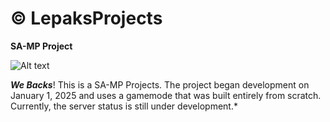 # © LepaksProjects

**SA-MP Project**

![Alt text](https://i.postimg.cc/RhfjFNHB/Lepaks-Projects.png)

***We Backs***! This is a SA-MP Projects. The project began development on January 1, 2025 and uses a gamemode that was built entirely from scratch. Currently, the server status is still under development.*

